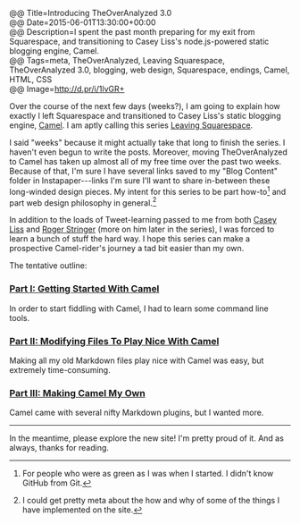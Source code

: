 @@ Title=Introducing TheOverAnalyzed 3.0  
@@ Date=2015-06-01T13:30:00+00:00  
@@ Description=I spent the past month preparing for my exit from Squarespace, and transitioning to Casey Liss's node.js-powered static blogging engine, Camel.  
@@ Tags=meta, TheOverAnalyzed, Leaving Squarespace, TheOverAnalyzed 3.0, blogging, web design, Squarespace, endings, Camel, HTML, CSS  
@@ Image=http://d.pr/i/1lvGR+  

Over the course of the next few days (weeks?), I am going to explain how exactly I left Squarespace and transitioned to Casey Liss's static blogging engine, [Camel][github]. I am aptly calling this series [Leaving Squarespace][tag].

I said "weeks" because it might actually take that long to finish the series. I haven't even begun to write the posts. Moreover, moving TheOverAnalyzed to Camel has taken up almost all of my free time over the past two weeks. Because of that, I'm sure I have several links saved to my "Blog Content" folder in Instapaper---links I'm sure I'll want to share in-between these long-winded design pieces. My intent for this series to be part how-to[^for] and part web design philosophy in general.[^ph]

In addition to the loads of Tweet-learning passed to me from both [Casey Liss][twitter] and [Roger Stringer][twitter 2] (more on him later in the series), I was forced to learn a bunch of stuff the hard way. I hope this series can make a prospective Camel-rider's journey a tad bit easier than my own.

The tentative outline:

### [Part I: Getting Started With Camel](http://www.theoveranalyzed.net/2015/6/17/leaving-squarespace-part-I-getting-started-with-camel)

In order to start fiddling with Camel, I had to learn some command line tools.

### [Part II: Modifying Files To Play Nice With Camel](http://www.theoveranalyzed.net/2015/6/26/leaving-squarespace-part-ii-modifying-files-to-play-nice-with-camel)

Making all my old Markdown files play nice with Camel was easy, but extremely time-consuming.

### [Part III: Making Camel My Own](http://www.theoveranalyzed.net/2015/7/6/leaving-squarespace-part-iii-making-camel-my-own)

Camel came with several nifty Markdown plugins, but I wanted more. 

<hr class="small"/>

In the meantime, please explore the new site! I'm pretty proud of it. And as always, thanks for reading.

[^for]:  For people who were as green as I was when I started. I didn't know GitHub from Git.
[^ph]: I could get pretty meta about the how and why of some of the things I have implemented on the site. 

[github]: https://github.com/cliss/camel
[tag]: http://www.theoveranalyzed.net/tags/Leaving%20Squarespace
[twitter]: https://twitter.com/caseyliss/status/603267259855982592
[twitter 2]: https://twitter.com/freekrai/status/600328265576763392